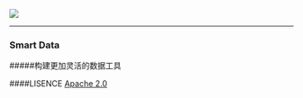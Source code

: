 [![](https://img.shields.io/badge/build-gradle-green)](https://www.lauvinson.com)

---

### Smart Data
#####构建更加灵活的数据工具

####LISENCE
[Apache 2.0](https://github.com/lauvinson/smart-data/blob/master/LISENCE)